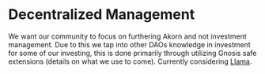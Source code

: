 # Decentralized Management

We want our community to focus on furthering Akorn and not investment management. Due to this we tap into other DAOs knowledge in investment for some of our investing, this is done primarily through utilizing Gnosis safe extensions (details on what we use to come). Currently considering [Llama](https://www.llama.xyz/%E2%80%8B).
